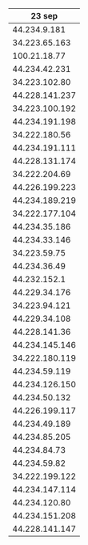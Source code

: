 | 23 sep         |
|----------------|
| 44.234.9.181   |
| 34.223.65.163  |
| 100.21.18.77   |
| 44.234.42.231  |
| 34.223.102.80  |
| 44.228.141.237 |
| 34.223.100.192 |
| 44.234.191.198 |
| 34.222.180.56  |
| 44.234.191.111 |
| 44.228.131.174 |
| 34.222.204.69  |
| 44.226.199.223 |
| 44.234.189.219 |
| 34.222.177.104 |
| 44.234.35.186  |
| 44.234.33.146  |
| 34.223.59.75   |
| 44.234.36.49   |
| 44.232.152.1   |
| 44.229.34.176  |
| 34.223.94.121  |
| 44.229.34.108  |
| 44.228.141.36  |
| 44.234.145.146 |
| 34.222.180.119 |
| 44.234.59.119  |
| 44.234.126.150 |
| 44.234.50.132  |
| 44.226.199.117 |
| 44.234.49.189  |
| 44.234.85.205  |
| 44.234.84.73   |
| 44.234.59.82   |
| 34.222.199.122 |
| 44.234.147.114 |
| 44.234.120.80  |
| 44.234.151.208 |
| 44.228.141.147 |
